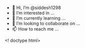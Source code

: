 - 👋 Hi, I’m @siddesh1298
- 👀 I’m interested in ...
- 🌱 I’m currently learning ...
- 💞️ I’m looking to collaborate on ...
- 📫 How to reach me ...

<!---
siddesh1298/siddesh1298 is a ✨ special ✨ repository because its `README.md` (this file) appears on your GitHub profile.
You can click the Preview link to take a look at your changes.
--->
<! doctype html>
<html>
  <head>
    <title>the demo website </title>
  </head>
  <body>
    
  </body>
</html>
